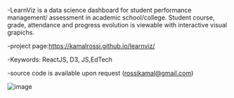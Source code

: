 -LearnViz is a data science dashboard for student performance management/ assessment in academic school/college. Student course, grade, attendance and progress evolution is viewable with interactive visual grapichs.

-project page:https://kamalrossi.github.io/learnviz/

-Keywords: ReactJS, D3, JS,EdTech

-source code is available upon request (rossikamal@gmail.com)

![image](https://user-images.githubusercontent.com/14850405/176726073-8f6c8ee1-5ab6-496c-961a-ddd850515e36.png)


